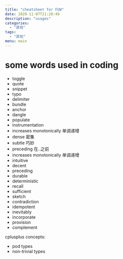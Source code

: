 ```yaml
---
title: "cheatsheet for FUW"
date: 2020-11-07T21:20:49
description: "usages"
categories:
  - "其他"
tags:
  - "其他"
menu: main
---
```


# some words used in coding
 - toggle
 - quote
 - snippet
 - typo
 - delimiter
 - bundle
 - anchor
 - dangle
 - populate
 - instrumentation
 - increases monotonically 单调递增 
 - dense 密集
 - subtle 巧妙
 - preceding 在..之前
 - increases monotonically 单调递增
 - intuitive
 - decent
 - preceding
 - durable
 - deterministic
 - recall
 - sufficient
 - sketch
 - contradiction
 - idempotent
 - inevitably
 - incorporate
 - provision
 - complement 
 
 cplusplus concepts:
 - pod types
 - non-trivial types
